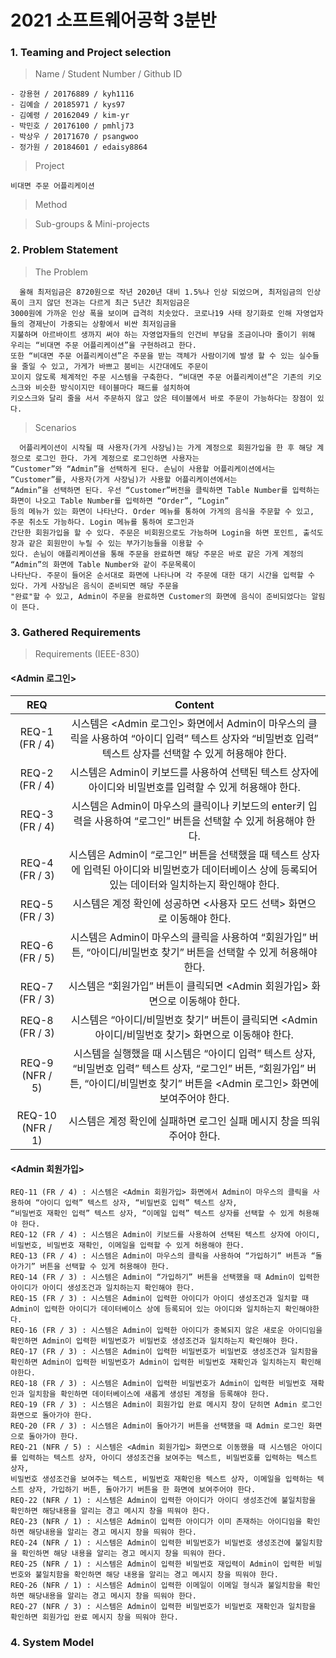 # 2021 소프트웨어공학 3분반

### 1. Teaming and Project selection

> Name / Student Number / Github ID
```
- 강용현 / 20176889 / kyh1116
- 김예슬 / 20185971 / kys97
- 김예령 / 20162049 / kim-yr
- 박민호 / 20176100 / pmhlj73
- 박상우 / 20171670 / psangwoo
- 정가원 / 20184601 / edaisy8864
```

> Project
```
비대면 주문 어플리케이션
```

> Method

> Sub-groups & Mini-projects

### 2. Problem Statement
> The Problem
```
  올해 최저임금은 8720원으로 작년 2020년 대비 1.5%나 인상 되었으며, 최저임금의 인상 폭이 크지 않던 전과는 다르게 최근 5년간 최저임금은  
3000원에 가까운 인상 폭을 보이며 급격히 치솟았다. 코로나19 사태 장기화로 인해 자영업자들의 경제난이 가중되는 상황에서 비싼 최저임금을  
지불하며 아르바이트 생까지 써야 하는 자영업자들의 인건비 부담을 조금이나마 줄이기 위해 우리는 “비대면 주문 어플리케이션”을 구현하려고 한다.  
또한 “비대면 주문 어플리케이션”은 주문을 받는 객체가 사람이기에 발생 할 수 있는 실수들을 줄일 수 있고, 가게가 바쁘고 붐비는 시간대에도 주문이  
꼬이지 않도록 체계적인 주문 시스템을 구축한다. “비대면 주문 어플리케이션”은 기존의 키오스크와 비슷한 방식이지만 테이블마다 패드를 설치하여  
키오스크와 달리 줄을 서서 주문하지 않고 앉은 테이블에서 바로 주문이 가능하다는 장점이 있다.
```
> Scenarios
```
  어플리케이션이 시작될 때 사용자(가게 사장님)는 가게 계정으로 회원가입을 한 후 해당 계정으로 로그인 한다. 가게 계정으로 로그인하면 사용자는  
“Customer”와 “Admin”을 선택하게 된다. 손님이 사용할 어플리케이션에서는 “Customer”를, 사용자(가게 사장님)가 사용할 어플리케이션에서는  
“Admin”을 선택하면 된다. 우선 “Customer”버전을 클릭하면 Table Number를 입력하는 화면이 나오고 Table Number를 입력하면 “Order”, “Login”  
등의 메뉴가 있는 화면이 나타난다. Order 메뉴를 통하여 가게의 음식을 주문할 수 있고, 주문 취소도 가능하다. Login 메뉴를 통하여 로그인과  
간단한 회원가입을 할 수 있다. 주문은 비회원으로도 가능하며 Login을 하면 포인트, 출석도장과 같은 회원만이 누릴 수 있는 부가기능들을 이용할 수  
있다. 손님이 애플리케이션을 통해 주문을 완료하면 해당 주문은 바로 같은 가게 계정의 “Admin”의 화면에 Table Number와 같이 주문목록이  
나타난다. 주문이 들어온 순서대로 화면에 나타나며 각 주문에 대한 대기 시간을 입력할 수 있다. 가게 사장님은 음식이 준비되면 해당 주문을  
"완료"할 수 있고, Admin이 주문을 완료하면 Customer의 화면에 음식이 준비되었다는 알림이 뜬다.
```

### 3. Gathered Requirements

> Requirements (IEEE-830)

#### <Admin 로그인>
|REQ|Content|
|:---:|:---:|
|REQ-1 (FR / 4)|시스템은 <Admin 로그인> 화면에서 Admin이 마우스의 클릭을 사용하여 “아이디 입력” 텍스트 상자와 “비밀번호 입력” 텍스트 상자를 선택할 수 있게 허용해야 한다.|
|REQ-2 (FR / 4)|시스템은 Admin이 키보드를 사용하여 선택된 텍스트 상자에 아이디와 비밀번호를 입력할 수 있게 허용해야 한다.|
|REQ-3 (FR / 4)|시스템은 Admin이 마우스의 클릭이나 키보드의 enter키 입력을 사용하여 “로그인” 버튼을 선택할 수 있게 허용해야 한다.
|REQ-4 (FR / 3)|시스템은 Admin이 “로그인” 버튼을 선택했을 때 텍스트 상자에 입력된 아이디와 비밀번호가 데이터베이스 상에 등록되어 있는 데이터와 일치하는지 확인해야 한다.
|REQ-5 (FR / 3)|시스템은 계정 확인에 성공하면 <사용자 모드 선택> 화면으로 이동해야 한다.
|REQ-6 (FR / 5)|시스템은 Admin이 마우스의 클릭을 사용하여 “회원가입” 버튼, “아이디/비밀번호 찾기” 버튼을 선택할 수 있게 허용해야 한다.
|REQ-7 (FR / 3)|시스템은 “회원가입” 버튼이 클릭되면 <Admin 회원가입> 화면으로 이동해야 한다.
|REQ-8 (FR / 3)|시스템은 “아이디/비밀번호 찾기” 버튼이 클릭되면 <Admin 아이디/비밀번호 찾기> 화면으로 이동해야 한다.
|REQ-9 (NFR / 5)|시스템을 실행했을 때 시스템은 “아이디 입력” 텍스트 상자, “비밀번호 입력” 텍스트 상자, “로그인” 버튼, “회원가입” 버튼, “아이디/비밀번호 찾기” 버튼을 <Admin 로그인> 화면에 보여주어야 한다.|
|REQ-10 (NFR / 1)|시스템은 계정 확인에 실패하면 로그인 실패 메시지 창을 띄워주어야 한다.|


#### <Admin 회원가입>
```
REQ-11 (FR / 4) : 시스템은 <Admin 회원가입> 화면에서 Admin이 마우스의 클릭을 사용하여 “아이디 입력” 텍스트 상자, “비밀번호 입력” 텍스트 상자,  
“비밀번호 재확인 입력” 텍스트 상자, “이메일 입력” 텍스트 상자를 선택할 수 있게 허용해야 한다.
REQ-12 (FR / 4) : 시스템은 Admin이 키보드를 사용하여 선택된 텍스트 상자에 아이디, 비밀번호, 비밀번호 재확인, 이메일을 입력할 수 있게 허용해야 한다.
REQ-13 (FR / 4) : 시스템은 Admin이 마우스의 클릭을 사용하여 “가입하기” 버튼과 “돌아가기” 버튼을 선택할 수 있게 허용해야 한다.
REQ-14 (FR / 3) : 시스템은 Admin이 “가입하기” 버튼을 선택했을 때 Admin이 입력한 아이디가 아이디 생성조건과 일치하는지 확인해야 한다.
REQ-15 (FR / 3) : 시스템은 Admin이 입력한 아이디가 아이디 생성조건과 일치할 때 Admin이 입력한 아이디가 데이터베이스 상에 등록되어 있는 아이디와 일치하는지 확인해야한다.
REQ-16 (FR / 3) : 시스템은 Admin이 입력한 아이디가 중복되지 않은 새로운 아이디임을 확인하면 Admin이 입력한 비밀번호가 비밀번호 생성조건과 일치하는지 확인해야 한다.
REQ-17 (FR / 3) : 시스템은 Admin이 입력한 비밀번호가 비밀번호 생성조건과 일치함을 확인하면 Admin이 입력한 비밀번호가 Admin이 입력한 비밀번호 재확인과 일치하는지 확인해야한다.
REQ-18 (FR / 3) : 시스템은 Admin이 입력한 비밀번호가 Admin이 입력한 비밀번호 재확인과 일치함을 확인하면 데이터베이스에 새롭게 생성된 계정을 등록해야 한다.
REQ-19 (FR / 3) : 시스템은 Admin이 회원가입 완료 메시지 창이 닫히면 Admin 로그인 화면으로 돌아가야 한다.
REQ-20 (FR / 3) : 시스템은 Admin이 돌아가기 버튼을 선택했을 때 Admin 로그인 화면으로 돌아가야 한다.
REQ-21 (NFR / 5) : 시스템은 <Admin 회원가입> 화면으로 이동했을 때 시스템은 아이디를 입력하는 텍스트 상자, 아이디 생성조건을 보여주는 텍스트, 비밀번호를 입력하는 텍스트 상자,  
비밀번호 생성조건을 보여주는 텍스트, 비밀번호 재확인용 텍스트 상자, 이메일을 입력하는 텍스트 상자, 가입하기 버튼, 돌아가기 버튼을 한 화면에 보여주어야 한다.
REQ-22 (NFR / 1) : 시스템은 Admin이 입력한 아이디가 아이디 생성조건에 불일치함을 확인하면 해당내용을 알리는 경고 메시지 창을 띄워야 한다.
REQ-23 (NFR / 1) : 시스템은 Admin이 입력한 아이디가 이미 존재하는 아이디임을 확인하면 해당내용을 알리는 경고 메시지 창을 띄워야 한다.
REQ-24 (NFR / 1) : 시스템은 Admin이 입력한 비밀번호가 비밀번호 생성조건에 불일치함을 확인하면 해당 내용을 알리는 경고 메시지 창을 띄워야 한다.
REQ-25 (NFR / 1) : 시스템은 Admin이 입력한 비밀번호 재입력이 Admin이 입력한 비밀번호와 불일치함을 확인하면 해당 내용을 알리는 경고 메시지 창을 띄워야 한다.
REQ-26 (NFR / 1) : 시스템은 Admin이 입력한 이메일이 이메일 형식과 불일치함을 확인하면 해당내용을 알리는 경고 메시지 창을 띄워야 한다.
REQ-27 (NFR / 3) : 시스템은 Admin이 입력한 비밀번호가 비밀번호 재확인과 일치함을 확인하면 회원가입 완료 메시지 창을 띄워야 한다.
```


### 4. System Model
